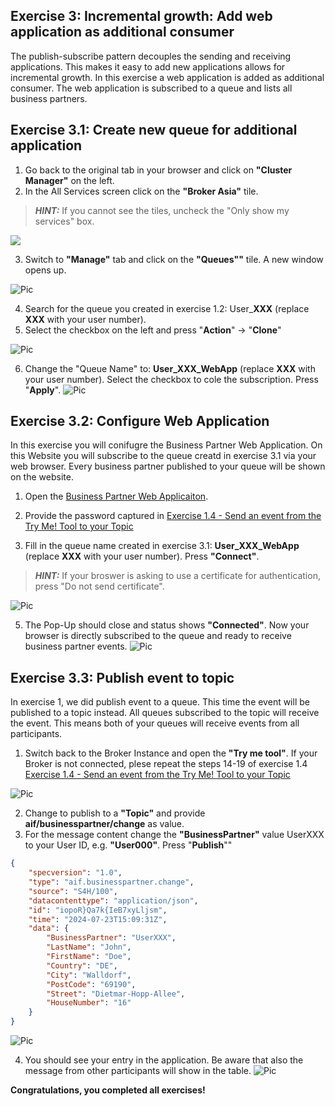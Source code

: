 ## Exercise 3: Incremental growth: Add web application as additional consumer


The publish-subscribe pattern decouples the sending and receiving applications. This makes it easy to add new applications allows for incremental growth. In this exercise a web application is added as additional consumer. The web application is subscribed to a queue and lists all business partners.

## Exercise 3.1: Create new queue for additional application

1. Go back to the original tab in your browser and click on **"Cluster Manager"** on the left.
2. In the All Services screen click on the **"Broker Asia"** tile.

> **_HINT:_** If you cannot see the tiles, uncheck the "Only show my services" box.

![](./images/ex3-1.png)  


3. Switch to **"Manage"** tab and click on the **"Queues""** tile. A new window opens up.

![Pic](./images/ex3-2.png)

4. Search for the queue you created in exercise 1.2: User_**XXX** (replace **XXX** with your user number).
5. Select the checkbox on the left and press "**Action**" -> "**Clone**"

![Pic](./images/ex3-3.png)

6. Change the "Queue Name" to: **User_XXX_WebApp** (replace **XXX** with your user number). Select the checkbox to cole the subscription. Press "**Apply**".
![Pic](./images/ex3-4.png)


## Exercise 3.2: Configure Web Application
In this exercise you will conifugre the Business Partner Web Application. On this Website you will subscribe to the queue creatd in exercise 3.1 via your web browser. Every business partner published to your queue will be shown on the website.


1. Open the [Business Partner Web Applicaiton](https://sap-cpisuite-europe-01n-cpisuite-europe-01-aem-demo-client.cfapps.eu10.hana.ondemand.com/app/index.html).

2. Provide the password captured in [Exercise 1.4 - Send an event from the Try Me! Tool to your Topic](../ex1#exercise-14---send-an-event-from-the-try-me-tool-to-your-topic)

3. Fill in the queue name created in exercise 3.1: **User_XXX_WebApp** (replace **XXX** with your user number). Press **"Connect"**.
> **_HINT:_** If your broswer is asking to use a certificate for authentication, press "Do not send certificate".
> 
> 

![Pic](./images/ex3-5.png)

5. The Pop-Up should close and status shows **"Connected"**. Now your browser is directly subscribed to the queue and ready to receive business partner events.
![Pic](./images/ex3-6.png)


## Exercise 3.3: Publish event to topic

In exercise 1, we did publish event to a queue. This time the event will be published to a topic instead. All queues subscribed to the topic will receive the event. This means both of your queues will receive events from all participants.

1. Switch back to the Broker Instance and open the **"Try me tool"**.  If your Broker is not connected, plese repeat the steps 14-19 of exercise 1.4 [Exercise 1.4 - Send an event from the Try Me! Tool to your Topic](../ex1#exercise-14---send-an-event-from-the-try-me-tool-to-your-topic)

![Pic](./images/ex3-6-2.png)

2. Change to publish to a **"Topic"** and provide **aif/businesspartner/change** as value.
3. For the message content change the **"BusinessPartner"** value UserXXX to your User ID, e.g. **"User000"**. Press "**Publish**""
```json
{
	"specversion": "1.0",
	"type": "aif.businesspartner.change",
	"source": "S4H/100",
	"datacontenttype": "application/json",
	"id": "iopoR}Qa7k{IeB7xyLljsm",
	"time": "2024-07-23T15:09:31Z",
	"data": {
		"BusinessPartner": "UserXXX",
		"LastName": "John",
		"FirstName": "Doe",
		"Country": "DE",
		"City": "Walldorf",
		"PostCode": "69190",
		"Street": "Dietmar-Hopp-Allee",
		"HouseNumber": "16"
	}
}
```
![Pic](./images/ex3-7.png)

4. You should see your entry in the application. Be aware that also the message from other participants will show in the table.
![Pic](./images/ex3-8.png)

**Congratulations, you completed all exercises!**

